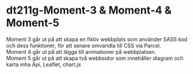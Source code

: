 # dt211g-Moment-3 & Moment-4 & Moment-5

Moment 3 går ut på att skapa en fiktiv webbplats som använder SASS kod och dess funktioner, för att senare omvandla till CSS via Parcel.
</br>
Moment 4 går ut på att lägga till animationer på webbplatsen.
</br>
Moment 5 går ut på att skapa två webbsidor som innehåller diagram och karta mha Api, Leaflet, chart.js
